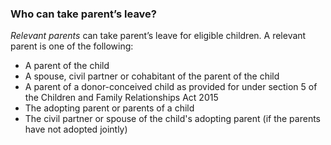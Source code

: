 ###  Who can take parent’s leave?

_Relevant parents_ can take parent’s leave for eligible children. A relevant
parent is one of the following:

  * A parent of the child 
  * A spouse, civil partner or cohabitant of the parent of the child 
  * A parent of a donor-conceived child as provided for under section 5 of the Children and Family Relationships Act 2015 
  * The adopting parent or parents of a child 
  * The civil partner or spouse of the child's adopting parent (if the parents have not adopted jointly) 
